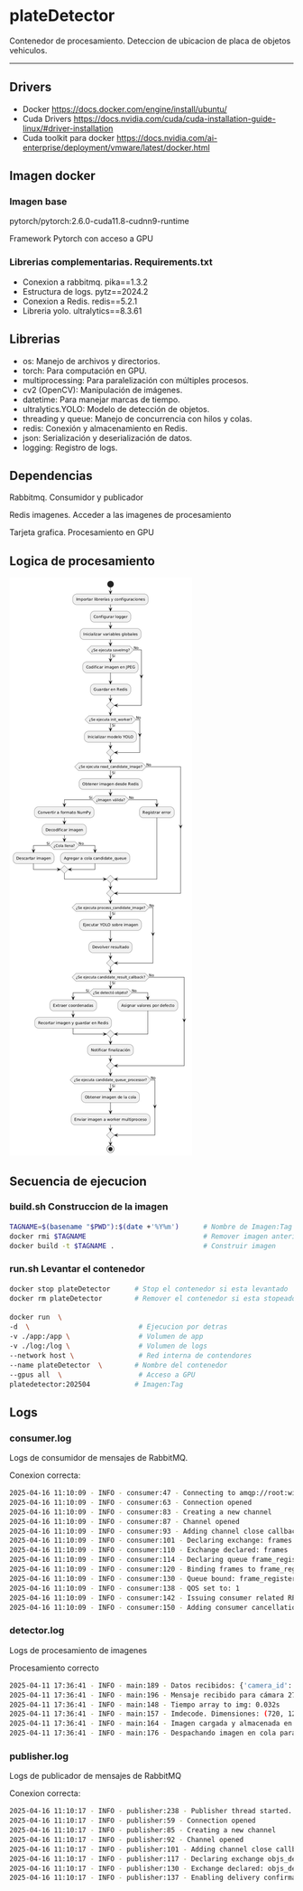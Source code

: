 # plateDetector

Contenedor de procesamiento. Deteccion de ubicacion de placa de objetos vehiculos.

---

## Drivers

- Docker https://docs.docker.com/engine/install/ubuntu/
- Cuda Drivers https://docs.nvidia.com/cuda/cuda-installation-guide-linux/#driver-installation
- Cuda toolkit para docker https://docs.nvidia.com/ai-enterprise/deployment/vmware/latest/docker.html

## Imagen docker

### Imagen base 

pytorch/pytorch:2.6.0-cuda11.8-cudnn9-runtime

Framework Pytorch con acceso a GPU

### Librerias complementarias. Requirements.txt

- Conexion a rabbitmq. pika==1.3.2
- Estructura de logs. pytz==2024.2
- Conexion a Redis. redis==5.2.1
- Libreria yolo. ultralytics==8.3.61

## Librerias

- os: Manejo de archivos y directorios.
- torch: Para computación en GPU.
- multiprocessing: Para paralelización con múltiples procesos.
- cv2 (OpenCV): Manipulación de imágenes.
- datetime: Para manejar marcas de tiempo.
- ultralytics.YOLO: Modelo de detección de objetos.
- threading y queue: Manejo de concurrencia con hilos y colas.
- redis: Conexión y almacenamiento en Redis.
- json: Serialización y deserialización de datos.
- logging: Registro de logs.

## Dependencias

Rabbitmq. Consumidor y publicador

Redis imagenes. Acceder a las imagenes de procesamiento

Tarjeta grafica. Procesamiento en GPU

## Logica de procesamiento

![alt text](image.png)

## Secuencia de ejecucion

### build.sh Construccion de la imagen

```bash
TAGNAME=$(basename "$PWD"):$(date +'%Y%m')      # Nombre de Imagen:Tag
docker rmi $TAGNAME                             # Remover imagen anterior
docker build -t $TAGNAME .                      # Construir imagen
```

### run.sh Levantar el contenedor

```bash
docker stop plateDetector      # Stop el contenedor si esta levantado
docker rm plateDetector        # Remover el contenedor si esta stopeado

docker run  \
-d  \                           # Ejecucion por detras
-v ./app:/app \                 # Volumen de app
-v ./log:/log \                 # Volumen de logs
--network host \                # Red interna de contendores
--name plateDetector  \        # Nombre del contenedor
--gpus all  \                   # Acceso a GPU
platedetector:202504           # Imagen:Tag
```

## Logs

### consumer.log 

Logs de consumidor de mensajes de RabbitMQ.

Conexion correcta:

```bash
2025-04-16 11:10:09 - INFO - consumer:47 - Connecting to amqp://root:winempresas@10.23.63.56:5672/%2F
2025-04-16 11:10:09 - INFO - consumer:63 - Connection opened
2025-04-16 11:10:09 - INFO - consumer:83 - Creating a new channel
2025-04-16 11:10:09 - INFO - consumer:87 - Channel opened
2025-04-16 11:10:09 - INFO - consumer:93 - Adding channel close callback
2025-04-16 11:10:09 - INFO - consumer:101 - Declaring exchange: frames
2025-04-16 11:10:09 - INFO - consumer:110 - Exchange declared: frames
2025-04-16 11:10:09 - INFO - consumer:114 - Declaring queue frame_register
2025-04-16 11:10:09 - INFO - consumer:120 - Binding frames to frame_register with 
2025-04-16 11:10:09 - INFO - consumer:130 - Queue bound: frame_register
2025-04-16 11:10:09 - INFO - consumer:138 - QOS set to: 1
2025-04-16 11:10:09 - INFO - consumer:142 - Issuing consumer related RPC commands
2025-04-16 11:10:09 - INFO - consumer:150 - Adding consumer cancellation callback
```

### detector.log

Logs de procesamiento de imagenes

Procesamiento correcto

```bash
2025-04-11 17:36:41 - INFO - main:189 - Datos recibidos: {'camera_id': '27', 'funcionality': [], 'status_frame': False, 'zone_restricted': "{'21':[[(1536,621),(1638,558),(615,207),(468,249)]],'31':[[(1677,564),(855,1080),(1920,1080),(1920,684)]]}", 'epoch_frame': 1744411001484, 'candidate_frame': True}
2025-04-11 17:36:41 - INFO - main:196 - Mensaje recibido para cámara 27: {'camera_id': '27', 'funcionality': [], 'status_frame': False, 'zone_restricted': "{'21':[[(1536,621),(1638,558),(615,207),(468,249)]],'31':[[(1677,564),(855,1080),(1920,1080),(1920,684)]]}", 'epoch_frame': 1744411001484, 'candidate_frame': True} - Procesando en thread
2025-04-11 17:36:41 - INFO - main:148 - Tiempo array to img: 0.032s
2025-04-11 17:36:41 - INFO - main:157 - Imdecode. Dimensiones: (720, 1280, 3) - Tiempo total: 0.032s
2025-04-11 17:36:41 - INFO - main:164 - Imagen cargada y almacenada en la cola. Tamaño actual: 1/100
2025-04-11 17:36:41 - INFO - main:176 - Despachando imagen en cola para procesamiento YOLO
```
### publisher.log

Logs de publicador de mensajes de RabbitMQ

Conexion correcta:

```bash
2025-04-16 11:10:17 - INFO - publisher:238 - Publisher thread started.
2025-04-16 11:10:17 - INFO - publisher:59 - Connection opened
2025-04-16 11:10:17 - INFO - publisher:85 - Creating a new channel
2025-04-16 11:10:17 - INFO - publisher:92 - Channel opened
2025-04-16 11:10:17 - INFO - publisher:101 - Adding channel close callback
2025-04-16 11:10:17 - INFO - publisher:117 - Declaring exchange objs_detected
2025-04-16 11:10:17 - INFO - publisher:130 - Exchange declared: objs_detected. Publisher is ready.
2025-04-16 11:10:17 - INFO - publisher:137 - Enabling delivery confirmations
```